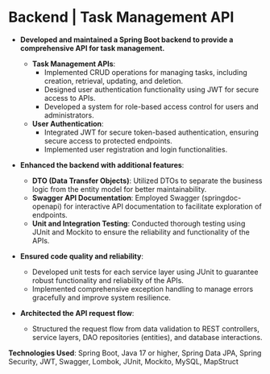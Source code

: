 # Backend | Task Management API

- **Developed and maintained a Spring Boot backend to provide a comprehensive API for task management.**
  - **Task Management APIs**:
    - Implemented CRUD operations for managing tasks, including creation, retrieval, updating, and deletion.
    - Designed user authentication functionality using JWT for secure access to APIs.
    - Developed a system for role-based access control for users and administrators.
  - **User Authentication**:
    - Integrated JWT for secure token-based authentication, ensuring secure access to protected endpoints.
    - Implemented user registration and login functionalities.

- **Enhanced the backend with additional features**:
  - **DTO (Data Transfer Objects)**: Utilized DTOs to separate the business logic from the entity model for better maintainability.
  - **Swagger API Documentation**: Employed Swagger (springdoc-openapi) for interactive API documentation to facilitate exploration of endpoints.
  - **Unit and Integration Testing**: Conducted thorough testing using JUnit and Mockito to ensure the reliability and functionality of the APIs.

- **Ensured code quality and reliability**:
  - Developed unit tests for each service layer using JUnit to guarantee robust functionality and reliability of the APIs.
  - Implemented comprehensive exception handling to manage errors gracefully and improve system resilience.

- **Architected the API request flow**:
  - Structured the request flow from data validation to REST controllers, service layers, DAO repositories (entities), and database interactions.

**Technologies Used**: Spring Boot, Java 17 or higher, Spring Data JPA, Spring Security, JWT, Swagger, Lombok, JUnit, Mockito, MySQL, MapStruct
